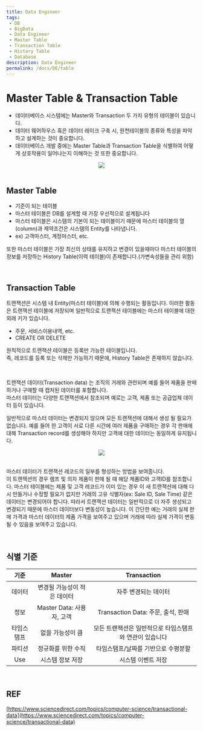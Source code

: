 ```yaml
---
title: Data Engineer
tags: 
 - DB
 - BigData
 - Data Engineer
 - Master Table
 - Transaction Table
 - History Table
 - Database
description: Data Engineer
permalink: /docs/DE/table
---
```


# Master Table & Transaction Table

- 데이터베이스 시스템에는 Master와 Transaction 두 가지 유형의 테이블이 있습니다.
- 데이터 웨어하우스 혹은 데이터 레이크 구축 시, 원천테이블의 종류와  특성을 파악하고 설계하는 것이 중요합니다.
- 데이터베이스 개발 중에는 Master Table과 Transaction Table을 식별하여 어떻게 상호작용이 일어나는지 이해하는 것 또한 중요합니다. 

<center><img src="https://metamug.com/article/images/differ-master-vs-transaction-table.svg"></center><br>


## Master Table

- 기준이 되는 테이블
- 마스터 테이블은 DB를 설계할 때 가장 우선적으로 설계됩니다 
- 마스터 테이블은 시스템의 기본이 되는 테이블이기 때문에 마스터 테이블의 열(column)과 제약조건은 시스템의 Entity를 나타냅니다.
- ex) 고객마스터, 계정마스터, etc.

또한 마스터 테이블은 가장 최신의 상태를 유지하고 변경이 있을때마다 마스터 테이블의 정보를 저장하는 History Table(이력 테이블)이 존재합니다.(가변속성들을 관리 위함)

<br>

## Transaction Table

트랜잭션은 시스템 내 Entity(마스터 테이블)에 의해 수행되는 활동입니다.
이러한 활동은 트랜잭션 테이블에 저장되며 일반적으로 트랜잭션 테이블에는 마스터 테이블에 대한 외래 키가 있습니다.

- 주문, 서비스이용내역, etc. 
- CREATE OR DELETE

원칙적으로 트랜잭션 테이블은 등록만 가능한 테이블입니다.<br> 
즉, 레코드를 등록 또는 삭제만 가능하기 때문에, History Table은 존재하지 않습니다.

<br>


트랜잭션 데이터(Transaction data) 는 조직의 거래와 관련되며 예를 들어 제품을 판매하거나 구매할 때 캡처된 데이터를 포함합니다.<br>마스터 데이터는 다양한 트랜잭션에서 참조되며 예로는 고객, 제품 또는 공급업체 데이터 등이 있습니다. 

일반적으로 마스터 데이터는 변경되지 않으며 모든 트랜잭션에 대해서 생성 될 필요가 없습니다. 예를 들어 한 고객이 서로 다른 시간에 여러 제품을 구매하는 경우 각 판매에 대해 Transaction record를 생성해야 하지만 고객에 대한 데이터는 동일하게 유지됩니다. 

<center><img src="https://ars.els-cdn.com/content/image/3-s2.0-B9780124055476000122-f12-01-9780124055476.jpg"></center><br>

마스터 데이터가 트랜잭션 레코드의 일부를 형성하는 방법을 보여줍니다.<br> 
이 트랜잭션의 경우 램프 및 의자 제품이 판매 될 때 해당 제품ID와 고객ID를 참조합니다. 마스터 테이블에는 제품 및 고객 레코드가 이미 있는 경우 이 새 트랜잭션에 대해 다시 만들거나 수정할 필요가 없지만 거래의 고유 식별자(ex: Sale ID, Sale Time) 같은 데이터는 변경되어야 합니다. 따라서 트랜잭션 데이터는 일반적으로 더 자주 생성되고 변경되기 때문에 마스터 데이터보다 변동성이 높습니다. 이 간단한 예는 거래의 실제 판매 가격과 마스터 데이터의 제품 가격을 보여주고 있으며 거래에 따라 실제 가격이 변동될 수 있음을 보여주고 있습니다.

<br>

## 식별 기준

|기준|Master|Transaction|
|:---:|:-------:|:----------:|
|데이터|변경될 가능성이 적은 데이터|자주 변경되는 데이터|
|정보|Master Data: 사용자, 고객|Transaction Data: 주문, 출석, 판매|
|타임스탬프| 없을 가능성이 큼|모든 트랜잭션은 일반적으로 타임스탬프와 연관이 있습니다|
|파티션|정규화를 위한 수직|타임스탬프/날짜를 기반으로 수평분할|
|Use| 시스템 정보 저장|시스템 이벤트 저장|

<br>

## REF

[https://www.sciencedirect.com/topics/computer-science/transactional-data](https://www.sciencedirect.com/topics/computer-science/transactional-data)